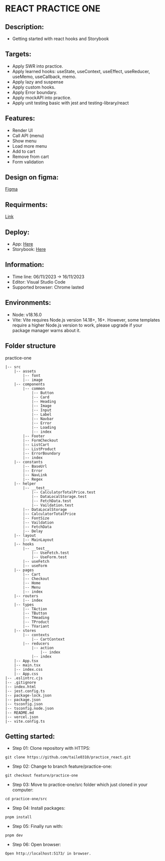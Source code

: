 # REACT PRACTICE ONE

## Description:

- Getting started with react hooks and Storybook

## Targets:

- Apply SWR into practice.
- Apply learned hooks: useState, useContext, useEffect, useReducer, useMemo, useCallback, memo.
- Apply lazy and suspense
- Apply custom hooks.
- Apply Error boundary.
- Apply mockAPI into practice.
- Apply unit testing basic with jest and testing-library/react

## Features:

- Render UI
- Call API (menu)
- Show menu
- Load more menu
- Add to cart
- Remove from cart
- Form validation

## Design on figma:

[Figma](<https://www.figma.com/file/f4UERtJo8ZKzQTsSQ6BX3Z/Restaurant-Website-(Shop)-(Community)?node-id=7%3A23&mode=dev>)

## Requirments:

[Link](https://docs.google.com/document/d/16mqK44TYwOQ_CTbO6kFt70ak-5gIFesOBs9JdFJytyw/edit)

## Deploy:

- App: [Here](https://practice-two-tau.vercel.app/)
- Storybook: [Here](https://practice-react-sepia.vercel.app/?path=/story/components-image--image-rectangle)

## Information:

- Time line: 06/11/2023 -> 16/11/2023
- Editor: Visual Studio Code
- Supported browser: Chrome lasted

## Environments:

- Node: v18.16.0
- Vite: Vite requires Node.js version 14.18+, 16+. However, some templates require a higher Node.js version to work, please upgrade if your package manager warns about it.

## Folder structure

practice-one

```
|-- src
    |-- assets
        |-- font
        |-- image
    |-- components
        |-- common
            |-- Button
            |-- Card
            |-- Heading
            |-- Image
            |-- Input
            |-- Label
            |-- Navbar
            |-- Error
            |-- Loading
            |-- index
        |-- Footer
        |-- FormCheckout
        |-- ListCart
        |-- ListProduct
        |-- ErrorBoundary
        |-- index
    |-- constants
        |-- BaseUrl
        |-- Error
        |-- NavLink
        |-- Regex
    |-- helper
        |-- __test__
            |-- CalculatorTotalPrice.test
            |-- DataLocalStorage.test
            |-- FetchData.test
            |-- Vaildation.test
        |-- DataLocalStorage
        |-- CalculatorTotalPrice
        |-- FontSize
        |-- Vaildation
        |-- FetchData
        |-- Delay
    |-- layout
        |-- MainLayout
    |-- hooks
        |-- __test__
            |-- UseFetch.test
            |-- UseForm.test
        |-- useFetch
        |-- useForm
    |-- pages
        |-- Cart
        |-- Checkout
        |-- Home
        |-- Menu
        |-- index
    |-- routers
        |-- index
    |-- types
        |-- TAction
        |-- TButton
        |-- THeading
        |-- TProduct
        |-- TVariant
    |-- stores
        |-- contexts
            |-- CartContext
        |-- reducers
            |-- action
                |-- index
            |-- index
    |-- App.tsx
    |-- main.tsx
    |-- index.css
    |-- App.css
|-- .eslintrc.cjs
|-- .gitignore
|-- index.html
|-- jest.config.ts
|-- package-lock.json
|-- package.json
|-- tsconfig.json
|-- tsconfig.node.json
|-- README.md
|-- vercel.json
|-- vite.config.ts
```

## Getting started:

- Step 01: Clone repository with HTTPS:

```
git clone https://github.com/taile0310/practice_react.git
```

- Step 02: Change to branch feature/practice-one:

```
git checkout feature/practice-one
```

- Step 03: Move to practice-one/src folder which just cloned in your computer:

```
cd practice-one/src
```

- Step 04: Install packages:

```
pnpm install
```

- Step 05: Finally run with:

```
pnpm dev
```

- Step 06: Open browser:

```
Open http://localhost:5173/ in browser.
```
